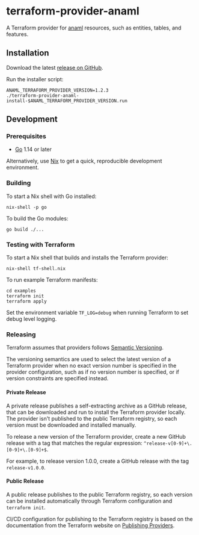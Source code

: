 # terraform-provider-anaml

A Terraform provider for [anaml](https://anaml.io/) resources, such as entities, tables, and features.

## Installation

Download the latest [release on GitHub](https://github.com/simple-machines/terraform-provider-anaml/releases).

Run the installer script:

```
ANAML_TERRAFORM_PROVIDER_VERSION=1.2.3
./terraform-provider-anaml-install-$ANAML_TERRAFORM_PROVIDER_VERSION.run
```

## Development

### Prerequisites

* [Go](https://golang.org/dl/) 1.14 or later

Alternatively, use [Nix](https://nixos.org/download.html) to get a quick,
reproducible development environment.

### Building

To start a Nix shell with Go installed:

```
nix-shell -p go
```

To build the Go modules:

```
go build ./...
```

### Testing with Terraform

To start a Nix shell that builds and installs the Terraform provider:

```
nix-shell tf-shell.nix
```

To run example Terraform manifests:

```
cd examples
terraform init
terraform apply
```

Set the environment variable `TF_LOG=debug` when running Terraform to set debug
level logging.

### Releasing

Terraform assumes that providers follows [Semantic Versioning](https://semver.org/).

The versioning semantics are used to select the latest version of a Terraform
provider when no exact version number is specified in the provider
configuration, such as if no version number is specified, or if version
constraints are specified instead.

#### Private Release

A private release publishes a self-extracting archive as a GitHub release, that
can be downloaded and run to install the Terraform provider locally. The
provider isn't published to the public Terraform registry, so each version must
be downloaded and installed manually.

To release a new version of the Terraform provider, create a new GitHub release
with a tag that matches the regular expression: `^release-v[0-9]+\.[0-9]+\.[0-9]+$`.

For example, to release version 1.0.0, create a GitHub release with the tag `release-v1.0.0`. 

#### Public Release

A public release publishes to the public Terraform registry, so each version
can be installed automatically through Terraform configuration and `terraform
init`.

CI/CD configuration for publishing to the Terraform registry is based on the
documentation from the Terraform website on
[Publishing Providers](https://www.terraform.io/docs/registry/providers/publishing.html).
